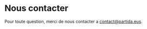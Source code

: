 # Nous contacter

Pour toute question, merci de nous contacter a [contact@partida.eus](mailto:contact@partida.eus).